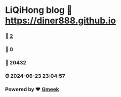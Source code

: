 # LiQiHong blog :link: https://diner888.github.io 
### :page_facing_up: [2](https://diner888.github.io/tag.html) 
### :speech_balloon: 0 
### :hibiscus: 20432 
### :alarm_clock: 2024-06-23 23:04:57 
### Powered by :heart: [Gmeek](https://github.com/Meekdai/Gmeek)
